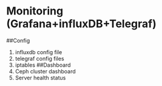 # Monitoring (Grafana+influxDB+Telegraf)
##Config
1. influxdb config file
2. telegraf config files
3. iptables
##Dashboard
1. Ceph cluster dashboard
2. Server health status
